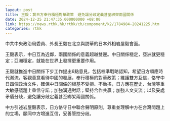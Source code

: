 ```yaml
---
layout: post
title: 王毅：冀日方奉行積極對華政策　避免讓分歧定義甚至綁架兩國關係
date: 2024-12-25 21:47:35.000000000 +08:00
link: https://news.rthk.hk/rthk/ch/component/k2/1784984-20241225.htm
categories: rthk
---
```


中共中央政治局委員、外長王毅在北京與訪華的日本外相岩屋毅會面。

王毅表示，中日互為近鄰，兩國關係的意義超越雙邊。中日關係穩定，亞洲就更穩定；亞洲穩定，就能在世界上發揮更重要作用。

王毅就推進中日關係下步工作提出6點意見，包括校準戰略認知，希望日方順應時代潮流，客觀善意看待中國的發展，奉行積極的對華政策；維護雙方互信，恪守中日四個政治文件，確保中日關係的根基不受損、不動搖，日方應在歷史、台灣等重大敏感議題上重信守諾；加強溝通對話；堅持合作共贏；加強人文交流；以及妥處矛盾分歧，避免讓分歧定義甚至綁架兩國關係。

中方引述岩屋毅表示，日方恪守日中聯合聲明原則，尊重並理解中方在台灣問題上的立場，願同中方增進互信，妥善管控分歧。
